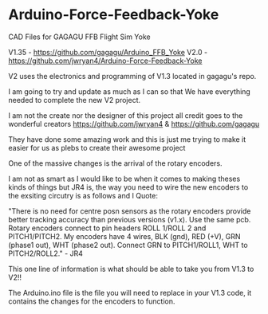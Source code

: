 # Arduino-Force-Feedback-Yoke 
CAD Files for GAGAGU FFB Flight Sim Yoke

V1.35 - https://github.com/gagagu/Arduino_FFB_Yoke
V2.0 - https://github.com/jwryan4/Arduino-Force-Feedback-Yoke

V2 uses the electronics and programming of V1.3 located in gagagu's repo.

I am going to try and update as much as I can so that We have everything needed to complete the new V2 project. 

I am not the create nor the designer of this project all credit goes to the wonderful creators https://github.com/jwryan4 & https://github.com/gagagu

They have done some amazing work and this is just me trying to make it easier for us as plebs to create their awesome project


One of the massive changes is the arrival of the rotary encoders. 

I am not as smart as I would like to be when it comes to making theses kinds of things but JR4 is, the way you need to wire the new encoders to the exsiting circutry is as follows and I Quote:

"There is no need for centre posn sensors as the rotary encoders provide better tracking accuracy than previous versions (v1.x). Use the same pcb. Rotary encoders connect to pin headers ROLL 1/ROLL 2 and PITCH1/PITCH2.  My encoders have 4 wires, BLK (gnd), RED (+V), GRN (phase1 out), WHT (phase2 out).  Connect GRN to PITCH1/ROLL1, WHT to PITCH2/ROLL2." - JR4

This one line of information is what should be able to take you from V1.3 to V2!!

The Arduino.ino file is the file you will need to replace in your V1.3 code, it contains the changes for the encoders to function.
